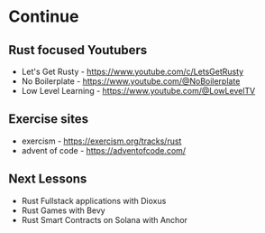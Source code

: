 # Continue

## Rust focused Youtubers

* Let's Get Rusty - https://www.youtube.com/c/LetsGetRusty
* No Boilerplate - https://www.youtube.com/@NoBoilerplate
* Low Level Learning - https://www.youtube.com/@LowLevelTV

## Exercise sites

* exercism - https://exercism.org/tracks/rust
* advent of code - https://adventofcode.com/

## Next Lessons

* Rust Fullstack applications with Dioxus
* Rust Games with Bevy
* Rust Smart Contracts on Solana with Anchor